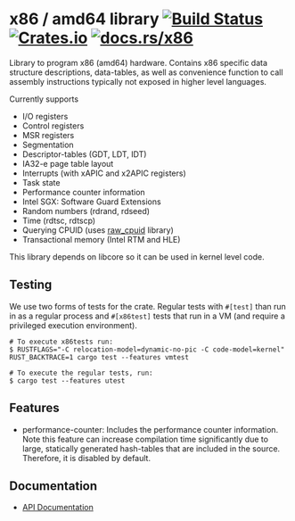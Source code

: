 # x86 / amd64 library [![Build Status](https://travis-ci.org/gz/rust-x86.svg)](https://travis-ci.org/gz/rust-x86) [![Crates.io](https://img.shields.io/crates/v/x86.svg)](https://crates.io/crates/x86) [![docs.rs/x86](https://docs.rs/x86/badge.svg)](https://docs.rs/crate/x86/)


Library to program x86 (amd64) hardware. Contains x86 specific data structure descriptions, data-tables, as well as convenience function to call assembly instructions typically not exposed in higher level languages.

Currently supports
  * I/O registers
  * Control registers
  * MSR registers
  * Segmentation
  * Descriptor-tables (GDT, LDT, IDT)
  * IA32-e page table layout
  * Interrupts (with xAPIC and x2APIC registers)
  * Task state
  * Performance counter information
  * Intel SGX: Software Guard Extensions
  * Random numbers (rdrand, rdseed)
  * Time (rdtsc, rdtscp)
  * Querying CPUID (uses [raw_cpuid](https://github.com/gz/rust-cpuid) library)
  * Transactional memory (Intel RTM and HLE)

This library depends on libcore so it can be used in kernel level code.

## Testing

We use two forms of tests for the crate. Regular tests with `#[test]` than run in as a regular process
and `#[x86test]` tests that run in a VM (and require a privileged execution environment).

```
# To execute x86tests run:
$ RUSTFLAGS="-C relocation-model=dynamic-no-pic -C code-model=kernel" RUST_BACKTRACE=1 cargo test --features vmtest

# To execute the regular tests, run:
$ cargo test --features utest
```
## Features

  * performance-counter: Includes the performance counter information. Note this feature
    can increase compilation time significantly due to large, statically generated hash-tables
    that are included in the source. Therefore, it is disabled by default.

## Documentation
 * [API Documentation](https://docs.rs/crate/x86/)
